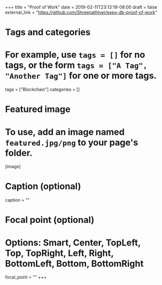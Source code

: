 +++
title = "Proof of Work"
date = 2019-02-11T23:13:19-08:00
draft = false
external_link = "https://github.com/ShreenathIyer/expo-db-proof-of-work"

# Tags and categories
# For example, use `tags = []` for no tags, or the form `tags = ["A Tag", "Another Tag"]` for one or more tags.
tags = ["Blockchain"]
categories = []

# Featured image
# To use, add an image named `featured.jpg/png` to your page's folder. 
[image]
  # Caption (optional)
  caption = ""

  # Focal point (optional)
  # Options: Smart, Center, TopLeft, Top, TopRight, Left, Right, BottomLeft, Bottom, BottomRight
  focal_point = ""
+++
